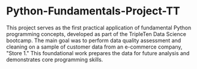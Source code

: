 # Python-Fundamentals-Project-TT

This project serves as the first practical application of fundamental Python programming concepts, developed as part of the TripleTen Data Science bootcamp. The main goal was to perform data quality assessment and cleaning on a sample of customer data from an e-commerce company, "Store 1." This foundational work prepares the data for future analysis and demonstrates core programming skills.
